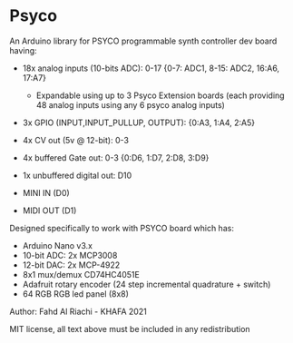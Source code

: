 # Psyco
 
An Arduino library for PSYCO programmable synth controller dev board having:
- 18x analog inputs (10-bits ADC): 0-17	{0-7: ADC1, 8-15: ADC2, 16:A6, 17:A7}
	- Expandable using up to 3 Psyco Extension boards (each providing 48 analog inputs using any 6 psyco analog inputs)

- 3x GPIO (INPUT,INPUT_PULLUP, OUTPUT): {0:A3, 1:A4, 2:A5}
- 4x CV out (5v @ 12-bit): 0-3
- 4x buffered Gate out: 0-3 {0:D6, 1:D7, 2:D8, 3:D9}
- 1x unbuffered digital out: D10
- MINI IN  (D0)
- MIDI OUT (D1)

Designed specifically to work with PSYCO board which has: 
- Arduino Nano v3.x
- 10-bit ADC: 2x MCP3008 
- 12-bit DAC: 2x MCP-4922
- 8x1 mux/demux CD74HC4051E
- Adafruit rotary encoder (24 step incremental quadrature + switch)
- 64 RGB RGB led panel (8x8)

Author: Fahd Al Riachi - KHAFA 2021

MIT license, all text above must be included in any redistribution
